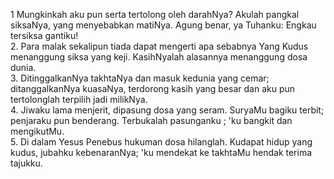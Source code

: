 1
Mungkinkah aku pun serta tertolong oleh darahNya?
Akulah pangkal siksaNya, yang menyebabkan matiNya.
Agung benar, ya Tuhanku: Engkau tersiksa gantiku!
<br>
2.
Para malak sekalipun tiada dapat mengerti
apa sebabnya Yang Kudus menanggung siksa yang keji.
KasihNyalah alasannya menanggung dosa dunia.
<br>
3.
DitinggalkanNya takhtaNya dan masuk kedunia yang cemar;
ditanggalkanNya kuasaNya, terdorong kasih yang besar
dan aku pun tertolonglah terpilih jadi milikNya.
<br>
4.
Jiwaku lama menjerit, dipasung dosa yang seram.
SuryaMu bagiku terbit; penjaraku pun benderang.
Terbukalah pasunganku ; 'ku bangkit dan mengikutMu.
<br>
5.
Di dalam Yesus Penebus hukuman dosa hilanglah.
Kudapat hidup yang kudus, jubahku kebenaranNya;
'ku mendekat ke takhtaMu hendak terima tajukku.
